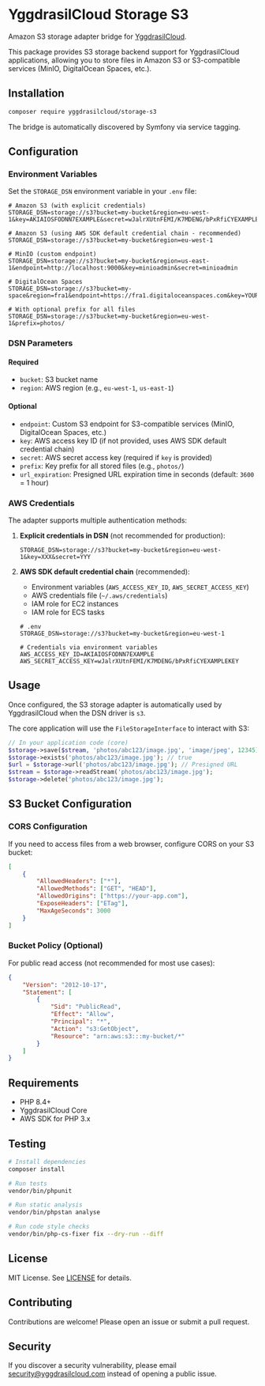 # YggdrasilCloud Storage S3

Amazon S3 storage adapter bridge for [YggdrasilCloud](https://github.com/YggdrasilCloud/core).

This package provides S3 storage backend support for YggdrasilCloud applications, allowing you to store files in Amazon S3 or S3-compatible services (MinIO, DigitalOcean Spaces, etc.).

## Installation

```bash
composer require yggdrasilcloud/storage-s3
```

The bridge is automatically discovered by Symfony via service tagging.

## Configuration

### Environment Variables

Set the `STORAGE_DSN` environment variable in your `.env` file:

```env
# Amazon S3 (with explicit credentials)
STORAGE_DSN=storage://s3?bucket=my-bucket&region=eu-west-1&key=AKIAIOSFODNN7EXAMPLE&secret=wJalrXUtnFEMI/K7MDENG/bPxRfiCYEXAMPLEKEY

# Amazon S3 (using AWS SDK default credential chain - recommended)
STORAGE_DSN=storage://s3?bucket=my-bucket&region=eu-west-1

# MinIO (custom endpoint)
STORAGE_DSN=storage://s3?bucket=my-bucket&region=us-east-1&endpoint=http://localhost:9000&key=minioadmin&secret=minioadmin

# DigitalOcean Spaces
STORAGE_DSN=storage://s3?bucket=my-space&region=fra1&endpoint=https://fra1.digitaloceanspaces.com&key=YOUR_KEY&secret=YOUR_SECRET

# With optional prefix for all files
STORAGE_DSN=storage://s3?bucket=my-bucket&region=eu-west-1&prefix=photos/
```

### DSN Parameters

#### Required

- `bucket`: S3 bucket name
- `region`: AWS region (e.g., `eu-west-1`, `us-east-1`)

#### Optional

- `endpoint`: Custom S3 endpoint for S3-compatible services (MinIO, DigitalOcean Spaces, etc.)
- `key`: AWS access key ID (if not provided, uses AWS SDK default credential chain)
- `secret`: AWS secret access key (required if `key` is provided)
- `prefix`: Key prefix for all stored files (e.g., `photos/`)
- `url_expiration`: Presigned URL expiration time in seconds (default: `3600` = 1 hour)

### AWS Credentials

The adapter supports multiple authentication methods:

1. **Explicit credentials in DSN** (not recommended for production):
   ```env
   STORAGE_DSN=storage://s3?bucket=my-bucket&region=eu-west-1&key=XXX&secret=YYY
   ```

2. **AWS SDK default credential chain** (recommended):
   - Environment variables (`AWS_ACCESS_KEY_ID`, `AWS_SECRET_ACCESS_KEY`)
   - AWS credentials file (`~/.aws/credentials`)
   - IAM role for EC2 instances
   - IAM role for ECS tasks

   ```env
   # .env
   STORAGE_DSN=storage://s3?bucket=my-bucket&region=eu-west-1

   # Credentials via environment variables
   AWS_ACCESS_KEY_ID=AKIAIOSFODNN7EXAMPLE
   AWS_SECRET_ACCESS_KEY=wJalrXUtnFEMI/K7MDENG/bPxRfiCYEXAMPLEKEY
   ```

## Usage

Once configured, the S3 storage adapter is automatically used by YggdrasilCloud when the DSN driver is `s3`.

The core application will use the `FileStorageInterface` to interact with S3:

```php
// In your application code (core)
$storage->save($stream, 'photos/abc123/image.jpg', 'image/jpeg', 12345);
$storage->exists('photos/abc123/image.jpg'); // true
$url = $storage->url('photos/abc123/image.jpg'); // Presigned URL
$stream = $storage->readStream('photos/abc123/image.jpg');
$storage->delete('photos/abc123/image.jpg');
```

## S3 Bucket Configuration

### CORS Configuration

If you need to access files from a web browser, configure CORS on your S3 bucket:

```json
[
    {
        "AllowedHeaders": ["*"],
        "AllowedMethods": ["GET", "HEAD"],
        "AllowedOrigins": ["https://your-app.com"],
        "ExposeHeaders": ["ETag"],
        "MaxAgeSeconds": 3000
    }
]
```

### Bucket Policy (Optional)

For public read access (not recommended for most use cases):

```json
{
    "Version": "2012-10-17",
    "Statement": [
        {
            "Sid": "PublicRead",
            "Effect": "Allow",
            "Principal": "*",
            "Action": "s3:GetObject",
            "Resource": "arn:aws:s3:::my-bucket/*"
        }
    ]
}
```

## Requirements

- PHP 8.4+
- YggdrasilCloud Core
- AWS SDK for PHP 3.x

## Testing

```bash
# Install dependencies
composer install

# Run tests
vendor/bin/phpunit

# Run static analysis
vendor/bin/phpstan analyse

# Run code style checks
vendor/bin/php-cs-fixer fix --dry-run --diff
```

## License

MIT License. See [LICENSE](LICENSE) for details.

## Contributing

Contributions are welcome! Please open an issue or submit a pull request.

## Security

If you discover a security vulnerability, please email security@yggdrasilcloud.com instead of opening a public issue.
